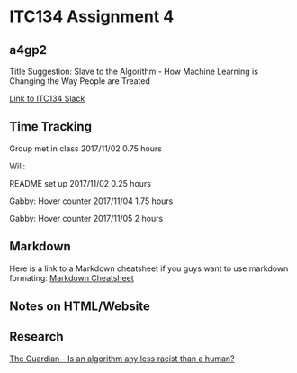 # ITC134 Assignment 4

## a4gp2

Title Suggestion: Slave to the Algorithm - How Machine Learning is Changing the Way People are Treated


[Link to ITC134 Slack](https://itc134-fl17.slack.com/)

## Time Tracking

Group met in class 2017/11/02 0.75 hours

Will:

README set up 2017/11/02 0.25 hours

Gabby:
Hover counter 2017/11/04 1.75 hours

Gabby:
Hover counter 2017/11/05 2 hours

## Markdown

Here is a link to a Markdown cheatsheet if you guys want to use markdown formating: [Markdown Cheatsheet](https://guides.github.com/pdfs/markdown-cheatsheet-online.pdf)

## Notes on HTML/Website

## Research

[The Guardian - Is an algorithm any less racist than a human?](https://www.theguardian.com/technology/2016/aug/03/algorithm-racist-human-employers-work)
